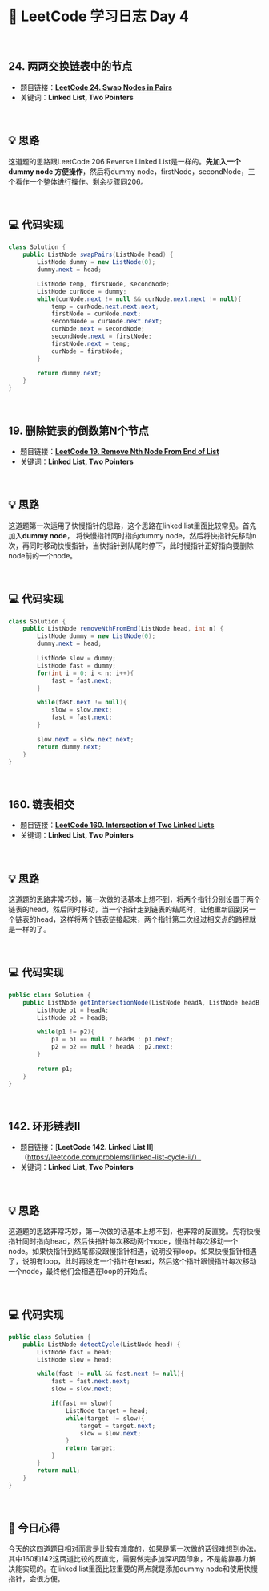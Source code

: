 # 📝 LeetCode 学习日志 Day 4

<br>

## 24. 两两交换链表中的节点
- 题目链接：[**LeetCode 24. Swap Nodes in Pairs**](https://leetcode.com/problems/swap-nodes-in-pairs/)
- 关键词：**Linked List, Two Pointers**  

<br>

## 💡 思路
这道题的思路跟LeetCode 206 Reverse Linked List是一样的。**先加入一个dummy node 方便操作**，然后将dummy node，firstNode，secondNode，三个看作一个整体进行操作。剩余步骤同206。

<br>

## 💻 代码实现
```java
class Solution {
    public ListNode swapPairs(ListNode head) {
        ListNode dummy = new ListNode(0);
        dummy.next = head;

        ListNode temp, firstNode, secondNode;
        ListNode curNode = dummy;
        while(curNode.next != null && curNode.next.next != null){
            temp = curNode.next.next.next;
            firstNode = curNode.next;
            secondNode = curNode.next.next;
            curNode.next = secondNode;
            secondNode.next = firstNode;
            firstNode.next = temp;
            curNode = firstNode;
        }

        return dummy.next;
    }
}
```

<br>

##  19. 删除链表的倒数第N个节点
- 题目链接：[**LeetCode 19. Remove Nth Node From End of List**](https://leetcode.com/problems/remove-nth-node-from-end-of-list/)
- 关键词：**Linked List, Two Pointers**

<br>

## 💡 思路
这道题第一次运用了快慢指针的思路，这个思路在linked list里面比较常见。首先加入**dummy node**， 将快慢指针同时指向dummy node，然后将快指针先移动n次，再同时移动快慢指针，当快指针到队尾时停下，此时慢指针正好指向要删除node前的一个node。

<br>

## 💻 代码实现
```java
class Solution {
    public ListNode removeNthFromEnd(ListNode head, int n) {
        ListNode dummy = new ListNode(0);
        dummy.next = head;

        ListNode slow = dummy;
        ListNode fast = dummy;
        for(int i = 0; i < n; i++){
            fast = fast.next;
        }

        while(fast.next != null){
            slow = slow.next;
            fast = fast.next;
        }

        slow.next = slow.next.next;
        return dummy.next;
    }
}
```

<br>

##  160. 链表相交
- 题目链接：[**LeetCode 160. Intersection of Two Linked Lists**](https://leetcode.com/problems/intersection-of-two-linked-lists/)
- 关键词：**Linked List, Two Pointers**

<br>

## 💡 思路  
这道题的思路非常巧妙，第一次做的话基本上想不到，将两个指针分别设置于两个链表的head，然后同时移动，当一个指针走到链表的结尾时，让他重新回到另一个链表的head，这样将两个链表链接起来，两个指针第二次经过相交点的路程就是一样的了。

<br>

## 💻 代码实现
```java
public class Solution {
    public ListNode getIntersectionNode(ListNode headA, ListNode headB) {
        ListNode p1 = headA;
        ListNode p2 = headB;

        while(p1 != p2){
            p1 = p1 == null ? headB : p1.next;
            p2 = p2 == null ? headA : p2.next;
        }

        return p1;
    }
}
```

<br>

##  142. 环形链表II
- 题目链接：[**LeetCode 142. Linked List II**]（https://leetcode.com/problems/linked-list-cycle-ii/）
- 关键词：**Linked List, Two Pointers**

<br>

## 💡 思路  
这道题的思路非常巧妙，第一次做的话基本上想不到，也非常的反直觉。先将快慢指针同时指向head，然后快指针每次移动两个node，慢指针每次移动一个node。如果快指针到结尾都没跟慢指针相遇，说明没有loop。如果快慢指针相遇了，说明有loop，此时再设定一个指针在head，然后这个指针跟慢指针每次移动一个node，最终他们会相遇在loop的开始点。

<br>

## 💻 代码实现
```java
public class Solution {
    public ListNode detectCycle(ListNode head) {
        ListNode fast = head;
        ListNode slow = head;

        while(fast != null && fast.next != null){
            fast = fast.next.next;
            slow = slow.next;

            if(fast == slow){
                ListNode target = head;
                while(target != slow){
                    target = target.next;
                    slow = slow.next;
                }
                return target;
            }
        }
        return null;
    }
}
```

<br>

## 📝 今日心得
今天的这四道题目相对而言是比较有难度的，如果是第一次做的话很难想到办法。其中160和142这两道比较的反直觉，需要做完多加深巩固印象，不是能靠暴力解决能实现的。在linked list里面比较重要的两点就是添加dummy node和使用快慢指针，会很方便。
